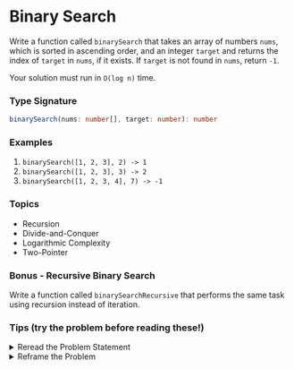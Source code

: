 # Binary Search

Write a function called `binarySearch` that takes an array of numbers `nums`, which is sorted in ascending order, and an integer `target` and returns the index of `target` in `nums`, if it exists. If `target` is not found in `nums`, return `-1`.

Your solution must run in `O(log n)` time.

### Type Signature

```ts
binarySearch(nums: number[], target: number): number
```

### Examples

1. `binarySearch([1, 2, 3], 2) -> 1`
1. `binarySearch([1, 2, 3], 3) -> 2`
1. `binarySearch([1, 2, 3, 4], 7) -> -1`

### Topics

- Recursion
- Divide-and-Conquer
- Logarithmic Complexity
- Two-Pointer

### Bonus - Recursive Binary Search

Write a function called `binarySearchRecursive` that performs the same task using recursion instead of iteration.

### Tips (try the problem before reading these!)

<details>
  <summary>Reread the Problem Statement</summary>

> Reread the problem and take note of any important pieces of information.
>
> In this case, we're told that the given array is already in sorted order. How can we take advantage of that fact to speed up our search?

</details>

<details>
  <summary>Reframe the Problem</summary>
  
> If someone asked you to guess a number between 1 and 100 in the fewest number of guesses, what number would you guess first? If that guess was wrong, what number would you guess next? Try to translate this intuitive process into code.

</details>
